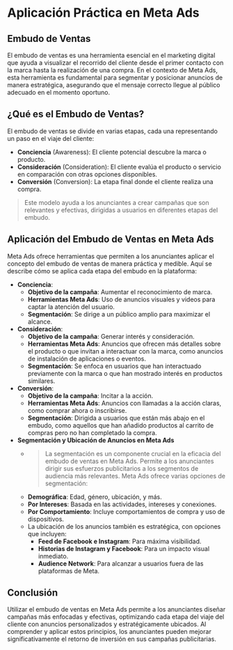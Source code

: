 # Aplicación Práctica en Meta Ads
## Embudo de Ventas
El embudo de ventas es una herramienta esencial en el marketing digital que ayuda a visualizar el recorrido del cliente desde el primer contacto con la marca hasta la realización de una compra. En el contexto de Meta Ads, esta herramienta es fundamental para segmentar y posicionar anuncios de manera estratégica, asegurando que el mensaje correcto llegue al público adecuado en el momento oportuno.

## ¿Qué es el Embudo de Ventas?
El embudo de ventas se divide en varias etapas, cada una representando un paso en el viaje del cliente:
- **Conciencia** (Awareness): El cliente potencial descubre la marca o producto.
- **Consideración** (Consideration): El cliente evalúa el producto o servicio en comparación con otras opciones disponibles.
- **Conversión** (Conversion): La etapa final donde el cliente realiza una compra.

> Este modelo ayuda a los anunciantes a crear campañas que son relevantes y efectivas, dirigidas a usuarios en diferentes etapas del embudo.

## Aplicación del Embudo de Ventas en Meta Ads
Meta Ads ofrece herramientas que permiten a los anunciantes aplicar el concepto del embudo de ventas de manera práctica y medible. Aquí se describe cómo se aplica cada etapa del embudo en la plataforma:
- **Conciencia**:
    - **Objetivo de la campaña**: Aumentar el reconocimiento de marca.
    - **Herramientas Meta Ads**: Uso de anuncios visuales y videos para captar la atención del usuario.
    - **Segmentación**: Se dirige a un público amplio para maximizar el alcance.
- **Consideración**:
    - **Objetivo de la campaña**: Generar interés y consideración.
    - **Herramientas Meta Ads**: Anuncios que ofrecen más detalles sobre el producto o que invitan a interactuar con la marca, como anuncios de instalación de aplicaciones o eventos.
    - **Segmentación**: Se enfoca en usuarios que han interactuado previamente con la marca o que han mostrado interés en productos similares.
- **Conversión**:
    - **Objetivo de la campaña**: Incitar a la acción.
    - **Herramientas Meta Ads**: Anuncios con llamadas a la acción claras, como comprar ahora o inscribirse.
    - **Segmentación**: Dirigida a usuarios que están más abajo en el embudo, como aquellos que han añadido productos al carrito de compras pero no han completado la compra.   
- **Segmentación y Ubicación de Anuncios en Meta Ads**
    - > La segmentación es un componente crucial en la eficacia del embudo de ventas en Meta Ads. Permite a los anunciantes dirigir sus esfuerzos publicitarios a los segmentos de audiencia más relevantes. Meta Ads ofrece varias opciones de segmentación:
    - **Demográfica**: Edad, género, ubicación, y más.
    - **Por Intereses**: Basada en las actividades, intereses y conexiones.
    - **Por Comportamiento**: Incluye comportamientos de compra y uso de dispositivos.
    - La ubicación de los anuncios también es estratégica, con opciones que incluyen:
        - **Feed de Facebook e Instagram**: Para máxima visibilidad.
        - **Historias de Instagram y Facebook**: Para un impacto visual inmediato.
        - **Audience Network**: Para alcanzar a usuarios fuera de las plataformas de Meta.

## Conclusión
Utilizar el embudo de ventas en Meta Ads permite a los anunciantes diseñar campañas más enfocadas y efectivas, optimizando cada etapa del viaje del cliente con anuncios personalizados y estratégicamente ubicados. Al comprender y aplicar estos principios, los anunciantes pueden mejorar significativamente el retorno de inversión en sus campañas publicitarias.